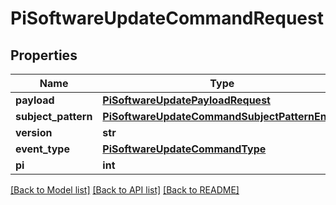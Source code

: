 # PiSoftwareUpdateCommandRequest


## Properties
Name | Type | Description | Notes
------------ | ------------- | ------------- | -------------
**payload** | [**PiSoftwareUpdatePayloadRequest**](PiSoftwareUpdatePayloadRequest.md) |  | 
**subject_pattern** | [**PiSoftwareUpdateCommandSubjectPatternEnum**](PiSoftwareUpdateCommandSubjectPatternEnum.md) |  | 
**version** | **str** |  | 
**event_type** | [**PiSoftwareUpdateCommandType**](PiSoftwareUpdateCommandType.md) |  | 
**pi** | **int** |  | 

[[Back to Model list]](../README.md#documentation-for-models) [[Back to API list]](../README.md#documentation-for-api-endpoints) [[Back to README]](../README.md)


